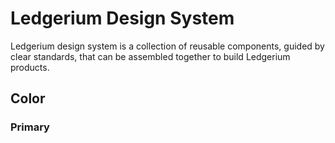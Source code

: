 # Ledgerium Design System

Ledgerium design system is a collection of reusable components, guided by clear standards, that can be assembled together to build Ledgerium products.

## Color
### Primary